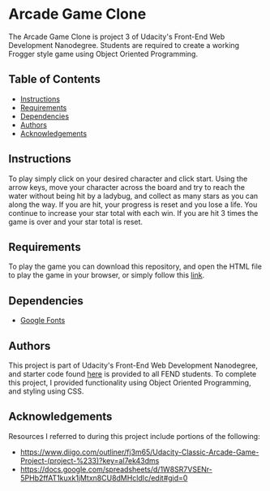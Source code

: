 # Arcade Game Clone

The Arcade Game Clone is project 3 of Udacity's Front-End Web Development Nanodegree. Students are required to create a working Frogger style game using Object Oriented Programming.

## Table of Contents

* [Instructions](#instructions)
* [Requirements](#requirements)
* [Dependencies](#dependencies)
* [Authors](#authors)
* [Acknowledgements](#acknowledgements)

## Instructions

To play simply click on your desired character and click start. Using the arrow keys, move your character across the board and try to reach the water without being hit by a ladybug, and collect as many stars as you can along the way. If you are hit, your progress is reset and you lose a life. You continue to increase your star total with each win. If you are hit 3 times the game is over and your star total is reset.

## Requirements

To play the game you can download this repository, and open the HTML file to play the game in your browser, or simply follow this [link](https://maebee23.github.io/arcade-game-clone/).

## Dependencies

* [Google Fonts](https://fonts.google.com/)

## Authors

This project is part of Udacity's Front-End Web Development Nanodegree, and starter code found [here](https://github.com/udacity/frontend-nanodegree-arcade-game) is provided to all FEND students. To complete this project, I provided functionality using Object Oriented Programming, and styling using CSS.

## Acknowledgements

Resources I referred to during this project include portions of the following:

* https://www.diigo.com/outliner/fj3m65/Udacity-Classic-Arcade-Game-Project-(project-%233)?key=al7ek43dms
* https://docs.google.com/spreadsheets/d/1W8SR7VSENr-5PHb2ffAT1kuxk1jMtxn8CU8dMHcldIc/edit#gid=0
